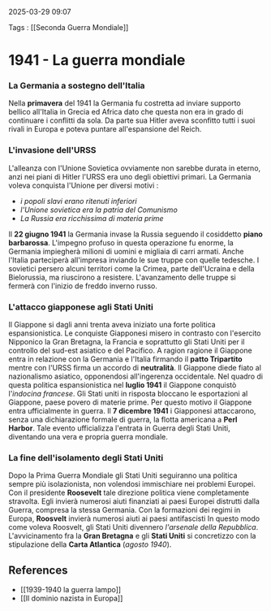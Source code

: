 2025-03-29 09:07

Tags : [[Seconda Guerra Mondiale]]

# 1941 - La guerra mondiale

### La Germania a sostegno dell'Italia
Nella **primavera** del 1941 la Germania fu costretta ad inviare supporto bellico all'Italia in Grecia ed Africa dato che questa non era in grado di continuare i conflitti da sola. Da parte sua Hitler aveva sconfitto tutti i suoi rivali in Europa e poteva puntare all'espansione del Reich.

### L'invasione dell'URSS
L'alleanza con l'Unione Sovietica ovviamente non sarebbe durata in eterno, anzi nei piani di Hitler l'URSS era uno degli obiettivi primari. La Germania voleva conquista l'Unione per diversi motivi : 

- *i popoli slavi erano ritenuti inferiori*
- *l'Unione sovietica era la patria del Comunismo*
- *La Russia era ricchissima di materia prime*

Il **22 giugno 1941** la Germania invase la Russia seguendo il cosiddetto **piano barbarossa**. L'impegno profuso in questa operazione fu enorme, la Germania impiegherà milioni di uomini e migliaia di carri armati. Anche l'Italia parteciperà all'impresa inviando le sue truppe con quelle tedesche. I sovietici persero alcuni territori come la Crimea, parte dell'Ucraina e della Bielorussia, ma riuscirono a resistere. L'avanzamento delle truppe si fermerà con l'inizio de freddo inverno russo.

### L'attacco giapponese agli Stati Uniti
Il Giappone si dagli anni trenta aveva iniziato una forte politica espansionistica. Le conquiste Giapponesi misero in contrasto con l'esercito Nipponico la Gran Bretagna, la Francia e soprattutto gli Stati Uniti per il controllo del sud-est asiatico e del Pacifico. A ragion ragione il Giappone entra in relazione con la Germania e l'Italia firmando il **patto Tripartito** mentre con l'URSS firma un accordo di **neutralità**. Il Giappone diede fiato al nazionalismo asiatico, opponendosi all'ingerenza occidentale. Nel quadro di questa politica espansionistica nel **luglio 1941** il Giappone conquistò l'*indocina francese*. Gli Stati uniti in risposta bloccano le esportazioni al Giappone, paese povero di materie prime. Per questo motivo il Giappone entra ufficialmente in guerra. Il **7 dicembre 1941** i Giapponesi attaccarono, senza una dichiarazione formale di guerra, la flotta americana a **Perl Harbor**. Tale evento ufficializza l'entrata in Guerra degli Stati Uniti, diventando una vera e propria guerra mondiale.

### La fine dell'isolamento degli Stati Uniti
Dopo la Prima Guerra Mondiale gli Stati Uniti seguiranno una politica sempre più isolazionista, non volendosi immischiare nei problemi Europei. Con il presidente **Roosevelt** tale direzione politica viene completamente stravolta. Egli invierà numerosi aiuti finanziati ai paesi Europei distrutti dalla Guerra, compresa la stessa Germania. Con la formazioni dei regimi in Europa, **Roosvelt**  invierà numerosi aiuti ai paesi antifascisti In questo modo come voleva Roosvelt, gli Stati Uniti divennero *l'arsenale della Repubblica*.
L'avvicinamento fra la **Gran Bretagna** e gli **Stati Uniti** si concretizzo con la stipulazione della **Carta Atlantica** (*agosto 1940*). 

## References

- [[1939-1940 la guerra lampo]]
- [[Il dominio nazista in Europa]]
